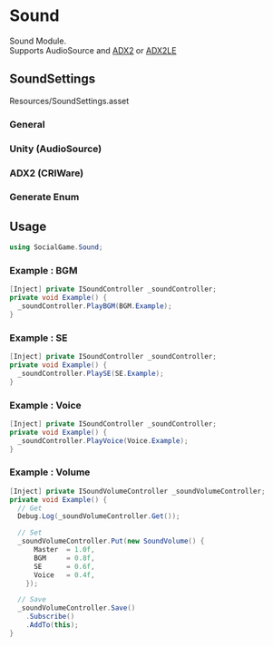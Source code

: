 # Sound
Sound Module.  
Supports AudioSource and [ADX2](https://game.criware.jp/products/adx2-smartphone/) or [ADX2LE](https://www.adx2le.com/)


## SoundSettings
Resources/SoundSettings.asset

### General

### Unity (AudioSource)

### ADX2 (CRIWare)

### Generate Enum


## Usage
```cs
using SocialGame.Sound;
```

### Example : BGM
```cs
[Inject] private ISoundController _soundController;
private void Example() {
  _soundController.PlayBGM(BGM.Example);
}
```

### Example : SE
```cs
[Inject] private ISoundController _soundController;
private void Example() {
  _soundController.PlaySE(SE.Example);
}
```

### Example : Voice
```cs
[Inject] private ISoundController _soundController;
private void Example() {
  _soundController.PlayVoice(Voice.Example);
}
```

### Example : Volume
```cs
[Inject] private ISoundVolumeController _soundVolumeController;
private void Example() {
  // Get
  Debug.Log(_soundVolumeController.Get());

  // Set
  _soundVolumeController.Put(new SoundVolume() {
      Master  = 1.0f,
      BGM     = 0.8f,
      SE      = 0.6f,
      Voice   = 0.4f,
    });

  // Save
  _soundVolumeController.Save()
    .Subscribe()
    .AddTo(this);
}
```
